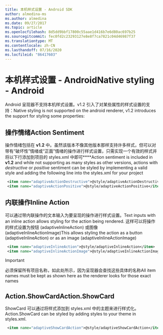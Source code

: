```yaml
---
title: 本机样式设置 - Android SDK
author: almedina-ms
ms.author: almedina
ms.date: 09/27/2017
ms.topic: article
ms.openlocfilehash: 8d5dd9bbf17800c55aae1d416b7e6d80ac697b25
ms.sourcegitcommit: fec0fd2c23293127e8e8f7ca7821c04d46987f37
ms.translationtype: MT
ms.contentlocale: zh-CN
ms.lasthandoff: 07/16/2020
ms.locfileid: "86417603"
---
```

# <a name="native-styling---android"></a><span data-ttu-id="58832-102">本机样式设置 - Android</span><span class="sxs-lookup"><span data-stu-id="58832-102">Native styling - Android</span></span>

<span data-ttu-id="58832-103">Android 呈现器不支持本机样式设置。v1.2 引入了对某些属性的样式设置的支持：</span><span class="sxs-lookup"><span data-stu-id="58832-103">Native styling is not supported on the android renderer, v1.2 introduces the support for styling some properties:</span></span>

## <a name="action-sentiment"></a><span data-ttu-id="58832-104">操作情绪</span><span class="sxs-lookup"><span data-stu-id="58832-104">Action Sentiment</span></span>

<span data-ttu-id="58832-105">操作情绪包括在 **v1.2** 中。虽然该版本不像其他版本那样支持许多样式，但可以对带有“破坏性”情绪或“正面”情绪的操作进行样式设置，只需实现一个有效的样式并将以下行添加到项目的 styles.xml 中即可\*\*\*\*</span><span class="sxs-lookup"><span data-stu-id="58832-105">Action sentiment is included in **v1.2** and while not supporting as many styles as other versions, actions with *destructive* or *positive* sentiment can be styled by implementing a valid style and adding the following line into the styles.xml for your project</span></span>

```styles.xml
 <item name="adaptiveActionDestructive">@style/adaptiveActionDestructive</item>
 <item name="adaptiveActionPositive">@style/adaptiveActionPositive</item>
```

## <a name="inline-action"></a><span data-ttu-id="58832-106">内联操作</span><span class="sxs-lookup"><span data-stu-id="58832-106">Inline Action</span></span>

<span data-ttu-id="58832-107">可以通过带内联操作的文本输入为要呈现的操作进行样式设置。</span><span class="sxs-lookup"><span data-stu-id="58832-107">Text inputs with an inline action allows styling for the action being rendered.</span></span> <span data-ttu-id="58832-108">这样可以将操作的样式设置为按钮 (adaptiveInlineAction) 或图像 (adaptiveInlineActionImage)</span><span class="sxs-lookup"><span data-stu-id="58832-108">This allows styling the action as a button (adaptiveInlineAction) or as an image (adaptiveInlineActionImage)</span></span>

```styles.xml
 <item name="adaptiveInlineAction">@style/adaptiveInlineAction</item>
 <item name="adaptiveInlineActionImage">@style/adaptiveInlineActionImage</item>
```

> [!IMPORTANT]
> <span data-ttu-id="58832-109">必须保留所有项目名称，如此处所示，因为呈现器会查找这些具体的名称</span><span class="sxs-lookup"><span data-stu-id="58832-109">All item names must be kept as shown here as the renderer looks for those exact names</span></span>

## <a name="actionshowcard"></a><span data-ttu-id="58832-110">Action.ShowCard</span><span class="sxs-lookup"><span data-stu-id="58832-110">Action.ShowCard</span></span>

<span data-ttu-id="58832-111">ShowCard 可以通过将样式添加到 styles.xml 中的主题来进行样式化。</span><span class="sxs-lookup"><span data-stu-id="58832-111">Action.ShowCard can be styled by adding styles to your theme in styles.xml.</span></span>

```styles.xml
 <item name="adaptiveShowCardAction">@style/adaptiveShowCardAction</item>
```